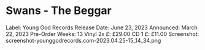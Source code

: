 # Swans - The Beggar

Label: Young God Records
Release Date: June 23, 2023
Announced: March 22, 2023
Pre-Order Weeks: 13
Vinyl 2x £: £29.00
CD 1 £: £11.00
Screenshot: screenshot-younggodrecords.com-2023.04.25-15_14_34.png